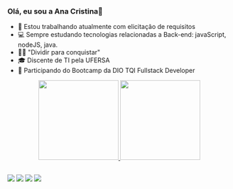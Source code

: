 ### Olá, eu sou a Ana Cristina👋

- 🔭 Estou trabalhando atualmente com elicitação de requisitos
- 💻 Sempre estudando tecnologias relacionadas a Back-end: javaScript, nodeJS, java.
- 👩‍💻 "Dividir para conquistar"
- 🎓 Discente de TI pela UFERSA
- 🚀 Participando do Bootcamp da DIO TQI Fullstack Developer

<div align="center">
  <a href="https://github.com/Cristina-sil">
  <img height="180em" src="https://github-readme-stats.vercel.app/api?username=Cristina-sil&show_icons=true&theme=dracula&include_all_commits=true&count_private=true"/>
  <img height="180em" src="https://github-readme-stats.vercel.app/api/top-langs/?username=Cristina-sil&layout=compact&langs_count=7&theme=dracula"/>
</div>
  
   ##

<div> 
  <a href="https://www.instagram.com/cristina_carvalho7/" target="_blank"><img src="https://img.shields.io/badge/-Instagram-%23E4405F?style=for-the-badge&logo=instagram&logoColor=white" target="_blank"></a>
 <a href="783106818699165696" target="_blank"><img src="https://img.shields.io/badge/Discord-7289DA?style=for-the-badge&logo=discord&logoColor=white" target="_blank"></a> 
  <a href = "mailto:ana.silva54276@alunos.ufersa.edu.br"><img src="https://img.shields.io/badge/-Gmail-%23333?style=for-the-badge&logo=gmail&logoColor=white" target="_blank"></a>
  <a href="https://www.linkedin.com/in/ana-cristina-10056b1b4/" target="_blank"><img src="https://img.shields.io/badge/-LinkedIn-%230077B5?style=for-the-badge&logo=linkedin&logoColor=white" target="_blank"></a> 

 
</div>

